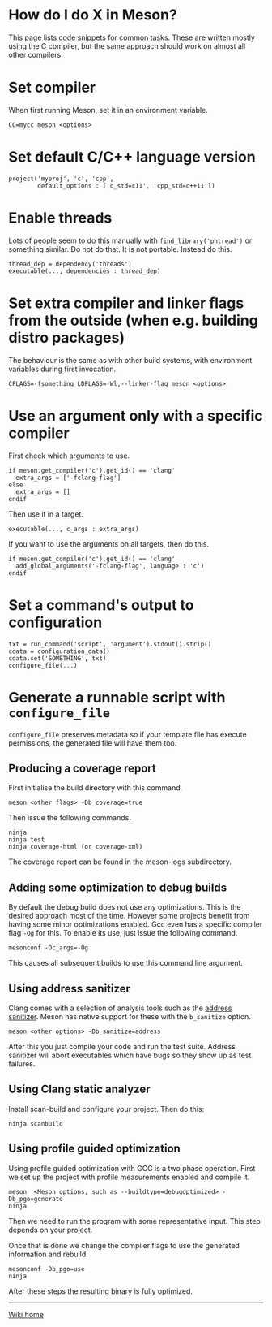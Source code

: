 # How do I do X in Meson?

This page lists code snippets for common tasks. These are written mostly using the C compiler, but the same approach should work on almost all other compilers.

# Set compiler

When first running Meson, set it in an environment variable.

    CC=mycc meson <options>

# Set default C/C++ language version

    project('myproj', 'c', 'cpp',
            default_options : ['c_std=c11', 'cpp_std=c++11'])

# Enable threads

Lots of people seem to do this manually with `find_library('phtread')` or something similar. Do not do that. It is not portable. Instead do this.

    thread_dep = dependency('threads')
    executable(..., dependencies : thread_dep)

# Set extra compiler and linker flags from the outside (when e.g. building distro packages)

The behaviour is the same as with other build systems, with environment variables during first invocation.

    CFLAGS=-fsomething LDFLAGS=-Wl,--linker-flag meson <options>

# Use an argument only with a specific compiler

First check which arguments to use.

    if meson.get_compiler('c').get_id() == 'clang'
      extra_args = ['-fclang-flag']
    else
      extra_args = []
    endif

Then use it in a target.

    executable(..., c_args : extra_args)

If you want to use the arguments on all targets, then do this.

    if meson.get_compiler('c').get_id() == 'clang'
      add_global_arguments('-fclang-flag', language : 'c')
    endif

# Set a command's output to configuration

    txt = run_command('script', 'argument').stdout().strip()
    cdata = configuration_data()
    cdata.set('SOMETHING', txt)
    configure_file(...)

# Generate a runnable script with `configure_file`

`configure_file` preserves metadata so if your template file has execute permissions, the generated file will have them too.

## Producing a coverage report ##

First initialise the build directory with this command.

    meson <other flags> -Db_coverage=true

Then issue the following commands.

    ninja
    ninja test
    ninja coverage-html (or coverage-xml)

The coverage report can be found in the meson-logs subdirectory.

## Adding some optimization to debug builds ##

By default the debug build does not use any optimizations. This is the desired approach most of the time. However some projects benefit from having some minor optimizations enabled. Gcc even has a specific compiler flag `-Og` for this. To enable its use, just issue the following command.

    mesonconf -Dc_args=-Og

This causes all subsequent builds to use this command line argument.

## Using address sanitizer

Clang comes with a selection of analysis tools such as the [address sanitizer](http://clang.llvm.org/docs/AddressSanitizer.html). Meson has native support for these with the `b_sanitize` option.

    meson <other options> -Db_sanitize=address

After this you just compile your code and run the test suite. Address sanitizer will abort executables which have bugs so they show up as test failures.

## Using Clang static analyzer ##

Install scan-build and configure your project. Then do this:

    ninja scanbuild

## Using profile guided optimization ##

Using profile guided optimization with GCC is a two phase operation. First we set up the project with profile measurements enabled and compile it.

    meson  <Meson options, such as --buildtype=debugoptimized> -Db_pgo=generate
    ninja

Then we need to run the program with some representative input. This step depends on your project.

Once that is done we change the compiler flags to use the generated information and rebuild.

    mesonconf -Db_pgo=use
    ninja

After these steps the resulting binary is fully optimized.

----

[Wiki home](Home)

